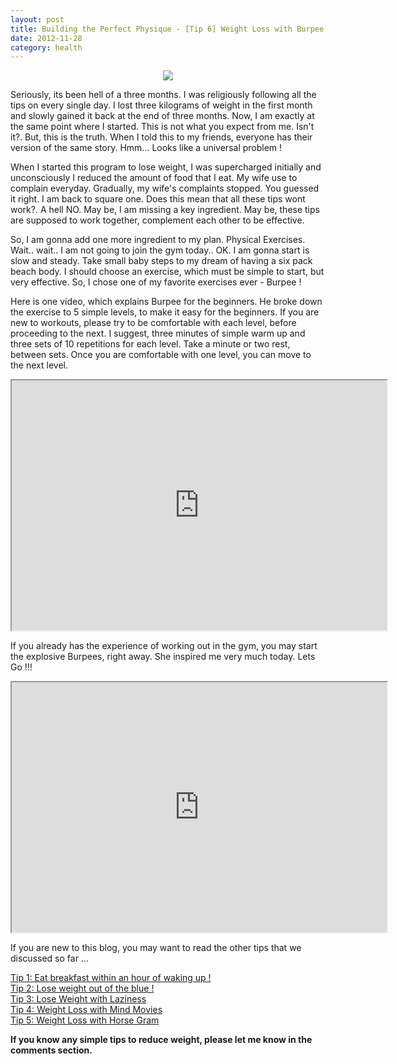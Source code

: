 ```yaml
---
layout: post
title: Building the Perfect Physique - [Tip 6] Weight Loss with Burpee
date: 2012-11-28
category: health
---
```


<div style="text-align: center;">
<img src="{{site.img-url}}/believe-while-others-are-doubting-william-arthur-ward.png"/>
</div>  

Seriously, its been hell of a three months. I was religiously following all the tips on every single day. I lost three kilograms of weight in the first month and slowly gained it back at the end of three months. Now, I am exactly at the same point where I started. This is not what you expect from me. Isn't it?. But, this is the truth. When I told this to my friends, everyone has their version of the same story. Hmm... Looks like a universal problem !  
  
When I started this program to lose weight, I was supercharged initially and unconsciously I reduced the amount of food that I eat. My wife use to complain everyday. Gradually, my wife's complaints stopped. You guessed it right. I am back to square one. Does this mean that all these tips wont work?. A hell NO. May be, I am missing a key ingredient. May be, these tips are supposed to work together, complement each other to be effective.  
  
So, I am gonna add one more ingredient to my plan. Physical Exercises. Wait.. wait.. I am not going to join the gym today.. OK. I am gonna start is slow and steady. Take small baby steps to my dream of having a six pack beach body. I should choose an exercise, which must be simple to start, but very effective. So, I  chose one of my favorite exercises ever - Burpee !  
  
Here is one video, which explains Burpee for the beginners. He broke down the exercise to 5 simple levels, to make it easy for the beginners. If you are new to workouts, please try to be comfortable with each level, before proceeding to the next. I suggest, three minutes of simple warm up and three sets of 10 repetitions for each level. Take a minute or two rest, between sets. Once you are comfortable with one level, you can move to the next level.  
  
<div style="text-align: center;">
<iframe width="600" height="400"
src="http://www.youtube.com/v/ilNMfl1Cy58">
</iframe>
</div>
  
If you already has the experience of working out in the gym, you may start the explosive Burpees, right away. She inspired me very much today. Lets Go !!!  
  
<div style="text-align: center;">
<iframe width="600" height="400"
src="http://www.youtube.com/v/GDAPnajWq-0">
</iframe>
</div>
  
If you are new to this blog, you may want to read the other tips that we discussed so far ...  

[Tip 1: Eat breakfast within an hour of waking up !]({{site.url}}/building-the-perfect-physique-tip-1-eat-breakfast-within-an-hour-of-waking-up/)  
[Tip 2: Lose weight out of the blue !]({{site.url}}/building-the-perfect-physique-tip-2-lose-weight-out-of-the-blue/)  
[Tip 3: Lose Weight with Laziness]({{site.url}}/building-the-perfect-physique-tip-3-lose-weight-with-laziness/)  
[Tip 4: Weight Loss with Mind Movies]({{site.url}}/building-the-perfect-physique-tip-4-weight-loss-with-mind-movies/)    
[Tip 5: Weight Loss with Horse Gram]({{site.url}}/building-the-perfect-physique-tip-5-weight-loss-with-horse-gram/)  

**If you know any simple tips to reduce weight, please let me know in the comments section.**  
